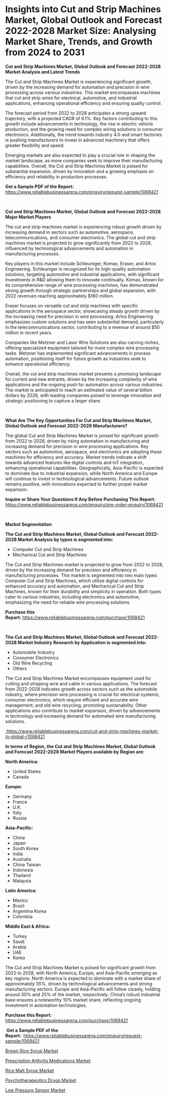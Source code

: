 <p><h1>Insights into Cut and Strip Machines Market, Global Outlook and Forecast 2022-2028 Market Size: Analysing Market Share, Trends, and Growth from 2024 to 2031</h1></p><p><strong>Cut and Strip Machines Market, Global Outlook and Forecast 2022-2028 Market Analysis and Latest Trends</strong></p>
<p><p>The Cut and Strip Machines Market is experiencing significant growth, driven by the increasing demand for automation and precision in wire processing across various industries. This market encompasses machines that cut and strip wires for electrical, automotive, and industrial applications, enhancing operational efficiency and ensuring quality control. </p><p>The forecast period from 2022 to 2028 anticipates a strong upward trajectory, with a projected CAGR of 6.1%. Key factors contributing to this growth include advancements in technology, the rise in electric vehicle production, and the growing need for complex wiring solutions in consumer electronics. Additionally, the trend towards industry 4.0 and smart factories is pushing manufacturers to invest in advanced machinery that offers greater flexibility and speed. </p><p>Emerging markets are also expected to play a crucial role in shaping the market landscape, as more companies seek to improve their manufacturing capabilities. Overall, the Cut and Strip Machines Market is poised for substantial expansion, driven by innovation and a growing emphasis on efficiency and reliability in production processes.</p></p>
<p><strong>Get a Sample PDF of the Report:&nbsp;</strong> <a href="https://www.reliablebusinessarena.com/enquiry/request-sample/1068421">https://www.reliablebusinessarena.com/enquiry/request-sample/1068421</a></p>
<p>&nbsp;</p>
<p><strong>Cut and Strip Machines Market, Global Outlook and Forecast 2022-2028 Major Market Players</strong></p>
<p><p>The cut and strip machines market is experiencing robust growth driven by increasing demand in sectors such as automotive, aerospace, telecommunications, and consumer electronics. The global cut and strip machines market is projected to grow significantly from 2022 to 2028, influenced by technological advancements and automation in manufacturing processes.</p><p>Key players in this market include Schleuniger, Komax, Eraser, and Artos Engineering. Schleuniger is recognized for its high-quality automation solutions, targeting automotive and industrial applications, with significant investments in R&D allowing them to innovate continually. Komax, known for its comprehensive range of wire processing machines, has demonstrated strong growth through strategic partnerships and global expansion, with 2022 revenues reaching approximately $160 million.</p><p>Eraser focuses on versatile cut and strip machines with specific applications in the aerospace sector, showcasing steady growth driven by the increasing need for precision in wire processing. Artos Engineering emphasizes custom solutions and has seen substantial demand, particularly in the telecommunications sector, contributing to a revenue of around $50 million in recent years.</p><p>Companies like Metzner and Laser Wire Solutions are also carving niches, offering specialized equipment tailored for more complex wire processing tasks. Metzner has implemented significant advancements in process automation, positioning itself for future growth as industries seek to enhance operational efficiency.</p><p>Overall, the cut and strip machines market presents a promising landscape for current and new entrants, driven by the increasing complexity of wire applications and the ongoing push for automation across various industries. The market is anticipated to reach an estimated value of several billion dollars by 2028, with leading companies poised to leverage innovation and strategic positioning to capture a larger share.</p></p>
<p>&nbsp;</p>
<p><strong>What Are The Key Opportunities For Cut and Strip Machines Market, Global Outlook and Forecast 2022-2028 Manufacturers?</strong></p>
<p><p>The global Cut and Strip Machines Market is poised for significant growth from 2022 to 2028, driven by rising automation in manufacturing and increasing demand for precision in wire processing applications. Key sectors such as automotive, aerospace, and electronics are adopting these machines for efficiency and accuracy. Market trends indicate a shift towards advanced features like digital controls and IoT integration, enhancing operational capabilities. Geographically, Asia-Pacific is expected to dominate due to industrial expansion, while North America and Europe will continue to invest in technological advancements. Future outlook remains positive, with innovations expected to further propel market expansion.</p></p>
<p><strong>Inquire or Share Your Questions If Any Before Purchasing This Report:</strong> <a href="https://www.reliablebusinessarena.com/enquiry/pre-order-enquiry/1068421">https://www.reliablebusinessarena.com/enquiry/pre-order-enquiry/1068421</a></p>
<p>&nbsp;</p>
<p><strong>Market Segmentation</strong></p>
<p><strong>The Cut and Strip Machines Market, Global Outlook and Forecast 2022-2028 Market Analysis by types is segmented into:</strong></p>
<p><ul><li>Computer Cut and Strip Machines</li><li>Mechanical Cut and Strip Machines</li></ul></p>
<p><p>The Cut and Strip Machines market is projected to grow from 2022 to 2028, driven by the increasing demand for precision and efficiency in manufacturing processes. This market is segmented into two main types: Computer Cut and Strip Machines, which utilize digital controls for enhanced accuracy and automation, and Mechanical Cut and Strip Machines, known for their durability and simplicity in operation. Both types cater to various industries, including electronics and automotive, emphasizing the need for reliable wire processing solutions.</p></p>
<p><strong>Purchase this Report:&nbsp;</strong><a href="https://www.reliablebusinessarena.com/purchase/1068421">https://www.reliablebusinessarena.com/purchase/1068421</a></p>
<p>&nbsp;</p>
<p><strong>The Cut and Strip Machines Market, Global Outlook and Forecast 2022-2028 Market Industry Research by Application is segmented into:</strong></p>
<p><ul><li>Automobile Industry</li><li>Consumer Electronics</li><li>Old Wire Recycling</li><li>Others</li></ul></p>
<p><p>The Cut and Strip Machines Market encompasses equipment used for cutting and stripping wire and cable in various applications. The forecast from 2022-2028 indicates growth across sectors such as the automobile industry, where precision wire processing is crucial for electrical systems; consumer electronics, which require efficient and accurate wire management; and old wire recycling, promoting sustainability. Other applications also contribute to market expansion, driven by advancements in technology and increasing demand for automated wire manufacturing solutions.</p></p>
<p><a href="https://www.reliablebusinessarena.com/cut-and-strip-machines-market-in-global-r1068421">&nbsp;https://www.reliablebusinessarena.com/cut-and-strip-machines-market-in-global-r1068421</a></p>
<p><strong>In terms of Region, the Cut and Strip Machines Market, Global Outlook and Forecast 2022-2028 Market Players available by Region are:</strong></p>
<p>
    <p> <strong> North America: </strong>
        <ul>
            <li>United States</li>
            <li>Canada</li>
        </ul>
        </p> 
    <p> <strong> Europe: </strong>
        <ul>
            <li>Germany</li>
            <li>France</li>
            <li>U.K.</li>
            <li>Italy</li>
            <li>Russia</li>
        </ul>
        </p> 
    <p> <strong> Asia-Pacific: </strong>
        <ul>
            <li>China</li>
            <li>Japan</li>
            <li>South Korea</li>
            <li>India</li>
            <li>Australia</li>
            <li>China Taiwan</li>
            <li>Indonesia</li>
            <li>Thailand</li>
            <li>Malaysia</li>
        </ul>
        </p> 
    <p> <strong> Latin America: </strong>
        <ul>
            <li>Mexico</li>
            <li>Brazil</li>
            <li>Argentina Korea</li>
            <li>Colombia</li>
        </ul>
        </p> 
    <p> <strong> Middle East & Africa: </strong>
        <ul>
            <li>Turkey</li>
            <li>Saudi</li>
            <li>Arabia</li>
            <li>UAE</li>
            <li>Korea</li>
        </ul>
    </p>
    </p>
<p><p>The Cut and Strip Machines Market is poised for significant growth from 2022 to 2028, with North America, Europe, and Asia-Pacific emerging as key regions. North America is expected to dominate with a market share of approximately 35%, driven by technological advancements and strong manufacturing sectors. Europe and Asia-Pacific will follow closely, holding around 30% and 25% of the market, respectively. China’s robust industrial base ensures a noteworthy 10% market share, reflecting ongoing investment in automation technologies.</p></p>
<p><strong>Purchase this Report: </strong><a href="https://www.reliablebusinessarena.com/purchase/1068421">https://www.reliablebusinessarena.com/purchase/1068421</a></p>
<p>&nbsp;<strong>Get a Sample PDF of the Report:&nbsp;&nbsp;</strong><a href="https://www.reliablebusinessarena.com/enquiry/request-sample/1068421">https://www.reliablebusinessarena.com/enquiry/request-sample/1068421</a></p>
<p><strong></strong></p>
<p><p><a href="https://issuu.com/reportprime-2/docs/brown-rice-syrup-market-size-2030.p_f1f7d045a38b2d">Brown Rice Syrup Market</a></p><p><a href="https://www.linkedin.com/pulse/market-insights-global-prescription-arthritis-medications-forecast-syxvf?trackingId=Ww6YLBYTSPayIK3luCPdLA%3D%3D">Prescription Arthritis Medications Market</a></p><p><a href="https://issuu.com/reportprime-2/docs/rice-malt-syrup-market-size-2030.pp_7776dca891c009">Rice Malt Syrup Market</a></p><p><a href="https://www.linkedin.com/pulse/pioneering-growth-analyzing-global-psychotherapeutics-drugs-afdlf?trackingId=xrzRAr%2BqScOWNV9%2F8Q5zvQ%3D%3D">Psychotherapeutics Drugs Market</a></p><p><a href="https://medium.com/@ann75gails/the-market-study-covers-the-low-pressure-sensor-market-across-various-segments-38a523e08dfa">Low Pressure Sensor Market</a></p></p>